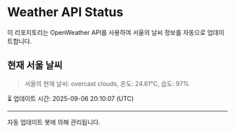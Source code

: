 
# Weather API Status

이 리포지토리는 OpenWeather API를 사용하여 서울의 날씨 정보를 자동으로 업데이트합니다.

## 현재 서울 날씨
> 서울의 현재 날씨: overcast clouds, 온도: 24.61°C, 습도: 97%

⏳ 업데이트 시간: 2025-09-06 20:10:07 (UTC)

---
자동 업데이트 봇에 의해 관리됩니다.
